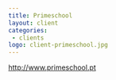 ```yaml
---
title: Primeschool
layout: client
categories:
 - clients
logo: client-primeschool.jpg
---
```


http://www.primeschool.pt
